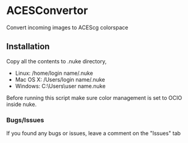 # ACESConvertor

Convert incoming images to ACEScg colorspace

## Installation

Copy all the contents to .nuke directory,

  * Linux:       /home/login name/.nuke
  * Mac OS X:    /Users/login name/.nuke
  * Windows:     C:\Users\user name\.nuke

Before running this script make sure color management is set to OCIO inside nuke.

### Bugs/Issues

If you found any bugs or issues, leave a comment on the "Issues" tab
